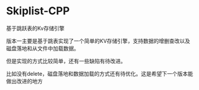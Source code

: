 # Skiplist-CPP
基于跳跃表的Kv存储引擎

版本一主要是基于跳表实现了一个简单的KV存储引擎，支持数据的增删查改以及磁盘落地和从文件中加载数据。

但是实现的方式比较简单，还有一些缺陷有待改进。

比如没有delete，磁盘落地和数据加载的方式还有待优化。这是希望下一个版本能做出改进的地方
